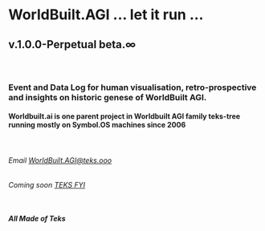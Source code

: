 # WorldBuilt.AGI ... let it run ... 
## v.1.0.0-Perpetual beta.∞
### <br><br>Event and Data Log for human visualisation, retro-prospective and insights on historic genese of WorldBuilt AGI.
#### Worldbuilt.ai is one parent project in Worldbuilt AGI family teks-tree running mostly on Symbol.OS machines since 2006 <br><br><br>
###### Email WorldBuilt.AGI@teks.ooo
###### Coming soon [TEKS FYI](https://www.teks.fyi) <br><br>
#### ***All Made of Teks***
